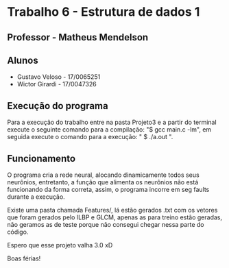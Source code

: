 # Trabalho 6 - Estrutura de dados 1 
## Professor - Matheus Mendelson 
## Alunos 
* Gustavo Veloso - 17/0065251
* Wictor Girardi - 17/0047326

## Execução do programa
Para a execução do trabalho entre na pasta Projeto3 e a partir do terminal execute o seguinte comando para a compilação: "$ gcc main.c -lm", em seguida execute o comando para a execução: " $ ./a.out ".

## Funcionamento 
O programa cria a rede neural, alocando dinamicamente todos seus neurônios, entretanto, a função que alimenta os neurônios não está funcionando da forma correta, assim, o programa incorre em seg faults durante a execução.

Existe uma pasta chamada Features/, lá estão gerados .txt com os vetores que foram gerados pelo ILBP e GLCM, apenas as para treino estão geradas, não geramos as de teste porque não consegui chegar nessa parte do código.

Espero que esse projeto valha 3.0 xD

Boas férias!
